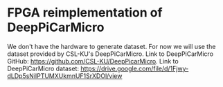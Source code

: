 # FPGA reimplementation of DeepPiCarMicro

We don't have the hardware to generate dataset. For now we will use the dataset provided by CSL-KU's DeepPiCarMicro. Link to DeepPiCarMicro GitHub: https://github.com/CSL-KU/DeepPicarMicro. Link to DeepPiCarMicro dataset: https://drive.google.com/file/d/1Fjwy-dLDp5sNilPTUMXUkmnUF1SrXDOl/view

